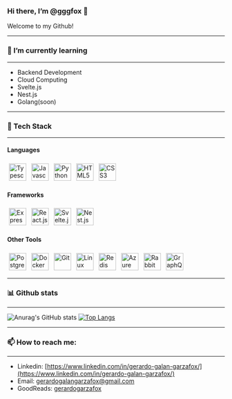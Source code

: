 ### Hi there, I’m @gggfox 👋
Welcome to my Github!

---
### 🌱 I’m currently learning 
---

- Backend Development
- Cloud Computing 
- Svelte.js
- Nest.js
- Golang(soon)
  
---
### 🤖 Tech Stack
---
  
#### Languages
<p align="left">   
   <img alt="Typescript" title="Typescript" src="https://img.stackshare.io/service/1612/bynNY5dJ.jpg" height="40" style="vertical-align:top; margin:4px">
   <img alt="Javascript" title="Javascript" src="https://img.stackshare.io/service/1209/javascript.jpeg" height="40" style="vertical-align:top; margin:4px">
   <img alt="Python" title="Python" src="https://img.stackshare.io/service/993/pUBY5pVj.png" height="40" style="vertical-align:top; margin:4px">
   <img alt="HTML5" title="Html" src="https://img.stackshare.io/service/2538/kEpgHiC9.png" height="40" style="vertical-align:top; margin:4px">
   <img alt="CSS3" title="Css" src="https://img.stackshare.io/service/6727/css.png" height="40" style="vertical-align:top; margin:4px">
</p>

#### Frameworks
<p align="left"> 
     <img alt="Express.js" title="Node.js" src="https://img.stackshare.io/service/1011/n1JRsFeB_400x400.png" height="40" style="vertical-align:top; margin:4px">
   <img alt="React.js" title="React" src="https://img.stackshare.io/service/1020/OYIaJ1KK.png" height="40" style="vertical-align:top; margin:4px">
   <img alt="Svelte.js" title="Svelte" src="https://img.stackshare.io/service/6113/7exmJEg4_400x400.png" height="40" style="vertical-align:top; margin:4px">
   <img alt="Nest.js" title="Nest.js" src="https://img.stackshare.io/service/8747/4zsOyxko_400x400.jpg" height="40" style="vertical-align:top; margin:4px">
  
</p>

#### Other Tools
<p align="left">
     <img alt="PostgreSQL" title="PostgreSQL" src="https://img.stackshare.io/service/1028/ASOhU5xJ.png" height="40" style="vertical-align:top; margin:4px">
  <img alt="Docker" title="Docker" src="https://img.stackshare.io/service/586/n4u37v9t_400x400.png" height="40" style="vertical-align:top; margin:4px">
   <img alt="Git" title="Git" src="https://img.stackshare.io/service/1046/git.png" height="40" style="vertical-align:top; margin:4px">
  <img alt="Linux" title="Linux" src="https://img.stackshare.io/service/10483/linux.png" height="40" style="vertical-align:top; margin:4px">
   <img alt="Redis" title="Redis" src="https://img.stackshare.io/service/1031/default_cbce472cd134adc6688572f999e9122b9657d4ba.png" height="40" style="vertical-align:top; margin:4px">
   <img alt="Azure" title="Azure" src="https://img.stackshare.io/service/4313/XNKktHjN_400x400.png" height="40" style="vertical-align:top; margin:4px">
   <img alt="RabbitMQ" title="RabbitMQ" src="https://img.stackshare.io/service/1061/default_df93e9a30d27519161b39d8c1d5c223c1642d187.jpg" height="40" style="vertical-align:top; margin:4px">
     <img alt="GraphQL" title="GraphQL" src="https://img.stackshare.io/service/3820/12972006.png" height="40" style="vertical-align:top; margin:4px">

</p>

<!--
https://stackshare.io/feed
   <img alt="" title="" src="" height="40" style="vertical-align:top; margin:4px">
-->

---
### 📊 Github stats
---

![Anurag's GitHub stats](https://github-readme-stats.vercel.app/api?username=gggfox&show_icons=true&theme=radical)
[![Top Langs](https://github-readme-stats.vercel.app/api/top-langs/?username=gggfox&layout=compact&theme=radical)](https://github.com/anuraghazra/github-readme-stats)

---
### 📫 How to reach me: 
---

* Linkedin: [https://www.linkedin.com/in/gerardo-galan-garzafox/](https://www.linkedin.com/in/gerardo-galan-garzafox/)
* Email: gerardogalangarzafox@gmail.com
* GoodReads: [gerardogarzafox](https://www.goodreads.com/user/show/90067116-gerardo-garzafox)
<!-- * Youtube: [gggfox](https://www.youtube.com/channel/UCWYq3iNgMkEFAZFYZcb0Xdg) -->
